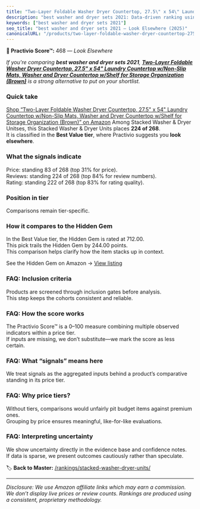 ```yaml
---
title: "Two-Layer Foldable Washer Dryer Countertop, 27.5\" x 54\" Laundry Countertop w/Non-Slip Mats, Washer and Dryer Countertop w/Shelf for Storage Organization (Brown)"
description: "best washer and dryer sets 2021: Data-driven ranking using the Practivio Score™. Positioned by quality, value, demand, findability, momentum."
keywords: ["best washer and dryer sets 2021"]
seo_title: "best washer and dryer sets 2021 — Look Elsewhere (2025)"
canonicalURL: "/products/two-layer-foldable-washer-dryer-countertop-275-x-54-laundry-countertop-wnon-slip-mats-washer-and-dryer-countertop-wshelf-for-storage-organization-brown-B0F6TVF65Z/"
---
```


**🚫 Practivio Score™:** 468 — _Look Elsewhere_


*If you're comparing **best washer and dryer sets 2021**, **[Two-Layer Foldable Washer Dryer Countertop, 27.5" x 54" Laundry Countertop w/Non-Slip Mats, Washer and Dryer Countertop w/Shelf for Storage Organization (Brown)](https://www.amazon.com/dp/B0F6TVF65Z?tag=practivio-20)** is a strong alternative to put on your shortlist.*
### Quick take
[Shop “Two-Layer Foldable Washer Dryer Countertop, 27.5" x 54" Laundry Countertop w/Non-Slip Mats, Washer and Dryer Countertop w/Shelf for Storage Organization (Brown)” on Amazon](https://www.amazon.com/dp/B0F6TVF65Z?tag=practivio-20)
Among Stacked Washer & Dryer Unitses, this Stacked Washer & Dryer Units places **224 of 268**.  
It is classified in the **Best Value tier**, where Practivio suggests you **look elsewhere**.

### What the signals indicate
Price: standing 83 of 268 (top 31% for price).  
Reviews: standing 224 of 268 (top 84% for review numbers).  
Rating: standing 222 of 268 (top 83% for rating quality).  

### Position in tier
Comparisons remain tier-specific.

### How it compares to the Hidden Gem
In the Best Value tier, the Hidden Gem is rated at 712.00.  
This pick trails the Hidden Gem by 244.00 points.  
This comparison helps clarify how the item stacks up in context.  

See the Hidden Gem on Amazon → [View listing](https://www.amazon.com/dp/B095KG5FPT?tag=practivio-20)

### FAQ: Inclusion criteria
Products are screened through inclusion gates before analysis.  
This step keeps the cohorts consistent and reliable.

### FAQ: How the score works
The Practivio Score™ is a 0–100 measure combining multiple observed indicators within a price tier.  
If inputs are missing, we don’t substitute—we mark the score as less certain.

### FAQ: What “signals” means here
We treat signals as the aggregated inputs behind a product’s comparative standing in its price tier.

### FAQ: Why price tiers?
Without tiers, comparisons would unfairly pit budget items against premium ones.  
Grouping by price ensures meaningful, like-for-like evaluations.

### FAQ: Interpreting uncertainty
We show uncertainty directly in the evidence base and confidence notes.  
If data is sparse, we present outcomes cautiously rather than speculate.


🏷️ **Back to Master:** [/rankings/stacked-washer-dryer-units/](/rankings/stacked-washer-dryer-units/)

---
_Disclosure: We use Amazon affiliate links which may earn a commission. We don’t display live prices or review counts. Rankings are produced using a consistent, proprietary methodology._
